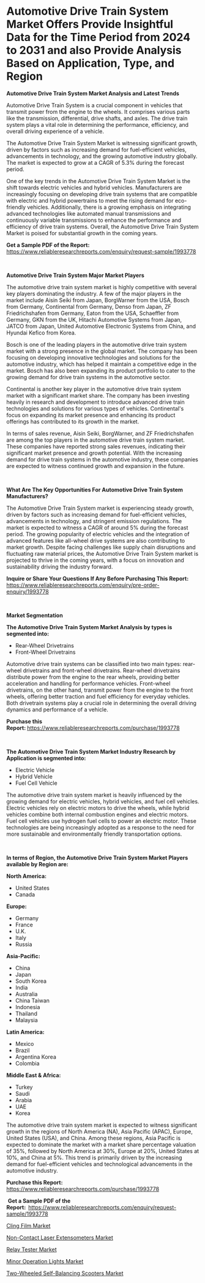 <p><h1>Automotive Drive Train System Market Offers Provide Insightful Data for the Time Period from 2024 to 2031 and also Provide Analysis Based on Application, Type, and Region</h1></p><p><strong>Automotive Drive Train System Market Analysis and Latest Trends</strong></p>
<p><p>Automotive Drive Train System is a crucial component in vehicles that transmit power from the engine to the wheels. It comprises various parts like the transmission, differential, drive shafts, and axles. The drive train system plays a vital role in determining the performance, efficiency, and overall driving experience of a vehicle.</p><p>The Automotive Drive Train System Market is witnessing significant growth, driven by factors such as increasing demand for fuel-efficient vehicles, advancements in technology, and the growing automotive industry globally. The market is expected to grow at a CAGR of 5.3% during the forecast period.</p><p>One of the key trends in the Automotive Drive Train System Market is the shift towards electric vehicles and hybrid vehicles. Manufacturers are increasingly focusing on developing drive train systems that are compatible with electric and hybrid powertrains to meet the rising demand for eco-friendly vehicles. Additionally, there is a growing emphasis on integrating advanced technologies like automated manual transmissions and continuously variable transmissions to enhance the performance and efficiency of drive train systems. Overall, the Automotive Drive Train System Market is poised for substantial growth in the coming years.</p></p>
<p><strong>Get a Sample PDF of the Report:&nbsp;</strong> <a href="https://www.reliableresearchreports.com/enquiry/request-sample/1993778">https://www.reliableresearchreports.com/enquiry/request-sample/1993778</a></p>
<p>&nbsp;</p>
<p><strong>Automotive Drive Train System Major Market Players</strong></p>
<p><p>The automotive drive train system market is highly competitive with several key players dominating the industry. A few of the major players in the market include Aisin Seiki from Japan, BorgWarner from the USA, Bosch from Germany, Continental from Germany, Denso from Japan, ZF Friedrichshafen from Germany, Eaton from the USA, Schaeffler from Germany, GKN from the UK, Hitachi Automotive Systems from Japan, JATCO from Japan, United Automotive Electronic Systems from China, and Hyundai Kefico from Korea.</p><p>Bosch is one of the leading players in the automotive drive train system market with a strong presence in the global market. The company has been focusing on developing innovative technologies and solutions for the automotive industry, which has helped it maintain a competitive edge in the market. Bosch has also been expanding its product portfolio to cater to the growing demand for drive train systems in the automotive sector.</p><p>Continental is another key player in the automotive drive train system market with a significant market share. The company has been investing heavily in research and development to introduce advanced drive train technologies and solutions for various types of vehicles. Continental's focus on expanding its market presence and enhancing its product offerings has contributed to its growth in the market.</p><p>In terms of sales revenue, Aisin Seiki, BorgWarner, and ZF Friedrichshafen are among the top players in the automotive drive train system market. These companies have reported strong sales revenues, indicating their significant market presence and growth potential. With the increasing demand for drive train systems in the automotive industry, these companies are expected to witness continued growth and expansion in the future.</p></p>
<p>&nbsp;</p>
<p><strong>What Are The Key Opportunities For Automotive Drive Train System Manufacturers?</strong></p>
<p><p>The Automotive Drive Train System market is experiencing steady growth, driven by factors such as increasing demand for fuel-efficient vehicles, advancements in technology, and stringent emission regulations. The market is expected to witness a CAGR of around 5% during the forecast period. The growing popularity of electric vehicles and the integration of advanced features like all-wheel drive systems are also contributing to market growth. Despite facing challenges like supply chain disruptions and fluctuating raw material prices, the Automotive Drive Train System market is projected to thrive in the coming years, with a focus on innovation and sustainability driving the industry forward.</p></p>
<p><strong>Inquire or Share Your Questions If Any Before Purchasing This Report:</strong> <a href="https://www.reliableresearchreports.com/enquiry/pre-order-enquiry/1993778">https://www.reliableresearchreports.com/enquiry/pre-order-enquiry/1993778</a></p>
<p>&nbsp;</p>
<p><strong>Market Segmentation</strong></p>
<p><strong>The Automotive Drive Train System Market Analysis by types is segmented into:</strong></p>
<p><ul><li>Rear-Wheel Drivetrains</li><li>Front-Wheel Drivetrains</li></ul></p>
<p><p>Automotive drive train systems can be classified into two main types: rear-wheel drivetrains and front-wheel drivetrains. Rear-wheel drivetrains distribute power from the engine to the rear wheels, providing better acceleration and handling for performance vehicles. Front-wheel drivetrains, on the other hand, transmit power from the engine to the front wheels, offering better traction and fuel efficiency for everyday vehicles. Both drivetrain systems play a crucial role in determining the overall driving dynamics and performance of a vehicle.</p></p>
<p><strong>Purchase this Report:&nbsp;</strong><a href="https://www.reliableresearchreports.com/purchase/1993778">https://www.reliableresearchreports.com/purchase/1993778</a></p>
<p>&nbsp;</p>
<p><strong>The Automotive Drive Train System Market Industry Research by Application is segmented into:</strong></p>
<p><ul><li>Electric Vehicle</li><li>Hybrid Vehicle</li><li>Fuel Cell Vehicle</li></ul></p>
<p><p>The automotive drive train system market is heavily influenced by the growing demand for electric vehicles, hybrid vehicles, and fuel cell vehicles. Electric vehicles rely on electric motors to drive the wheels, while hybrid vehicles combine both internal combustion engines and electric motors. Fuel cell vehicles use hydrogen fuel cells to power an electric motor. These technologies are being increasingly adopted as a response to the need for more sustainable and environmentally friendly transportation options.</p></p>
<p>&nbsp;</p>
<p><strong>In terms of Region, the Automotive Drive Train System Market Players available by Region are:</strong></p>
<p>
    <p> <strong> North America: </strong>
        <ul>
            <li>United States</li>
            <li>Canada</li>
        </ul>
        </p> 
    <p> <strong> Europe: </strong>
        <ul>
            <li>Germany</li>
            <li>France</li>
            <li>U.K.</li>
            <li>Italy</li>
            <li>Russia</li>
        </ul>
        </p> 
    <p> <strong> Asia-Pacific: </strong>
        <ul>
            <li>China</li>
            <li>Japan</li>
            <li>South Korea</li>
            <li>India</li>
            <li>Australia</li>
            <li>China Taiwan</li>
            <li>Indonesia</li>
            <li>Thailand</li>
            <li>Malaysia</li>
        </ul>
        </p> 
    <p> <strong> Latin America: </strong>
        <ul>
            <li>Mexico</li>
            <li>Brazil</li>
            <li>Argentina Korea</li>
            <li>Colombia</li>
        </ul>
        </p> 
    <p> <strong> Middle East & Africa: </strong>
        <ul>
            <li>Turkey</li>
            <li>Saudi</li>
            <li>Arabia</li>
            <li>UAE</li>
            <li>Korea</li>
        </ul>
    </p>
    </p>
<p><p>The automotive drive train system market is expected to witness significant growth in the regions of North America (NA), Asia Pacific (APAC), Europe, United States (USA), and China. Among these regions, Asia Pacific is expected to dominate the market with a market share percentage valuation of 35%, followed by North America at 30%, Europe at 20%, United States at 10%, and China at 5%. This trend is primarily driven by the increasing demand for fuel-efficient vehicles and technological advancements in the automotive industry.</p></p>
<p><strong>Purchase this Report: </strong><a href="https://www.reliableresearchreports.com/purchase/1993778">https://www.reliableresearchreports.com/purchase/1993778</a></p>
<p>&nbsp;<strong>Get a Sample PDF of the Report:&nbsp;&nbsp;</strong><a href="https://www.reliableresearchreports.com/enquiry/request-sample/1993778">https://www.reliableresearchreports.com/enquiry/request-sample/1993778</a></p>
<p><strong></strong></p>
<p><p><a href="https://view.publitas.com/reportprime-1/cling-film-market-research-report-provides-thorough-industry-overview-which-offers-an-in-depth-analysis-of-product-trends-and-new-market-divisions/">Cling Film Market</a></p><p><a href="https://cat-emmental-94b.notion.site/Non-Contact-Laser-Extensometers-Market-Size-Reflecting-a-Forecast-Till-2031-Market-By-Type-By-Appl-3cfd8ca243b840aab3043435b05dec91">Non-Contact Laser Extensometers Market</a></p><p><a href="https://view.publitas.com/reportprime-1/relay-tester-market-research-report-provides-critical-insights-that-can-help-shape-business-development-and-investment-strategies/">Relay Tester Market</a></p><p><a href="https://unruly-ladybug-44b.notion.site/Minor-Operation-Lights-Market-Size-and-Growth-Market-Segmentation-Regional-and-Country-Breakdowns--8abc845a73de40e38d4025f83ff752bf">Minor Operation Lights Market</a></p><p><a href="https://silk-columnist-571.notion.site/Two-Wheeled-Self-Balancing-Scooters-Market-Size-Growth-and-Forecast-from-2024-2031-fcb825348ffc4744b93bc63dedf0d5bf">Two-Wheeled Self-Balancing Scooters Market</a></p></p>